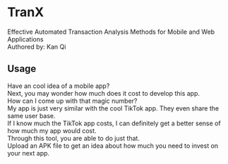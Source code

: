 # TranX
Effective Automated Transaction Analysis Methods for Mobile and Web Applications   <br />
Authored by: Kan Qi   <br />

## Usage
Have an cool idea of a mobile app?   <br />
Next, you may wonder how much does it cost to develop this app.   <br />
How can I come up with that magic number?   <br />
My app is just very similar with the cool TikTok app. They even share the same user base.   <br />
If I know much the TikTok app costs, I can definitely get a better sense of how much my app would cost.   <br />
Through this tool, you are able to do just that.   <br />
Upload an APK file to get an idea about how much you need to invest on your next app.   <br />
